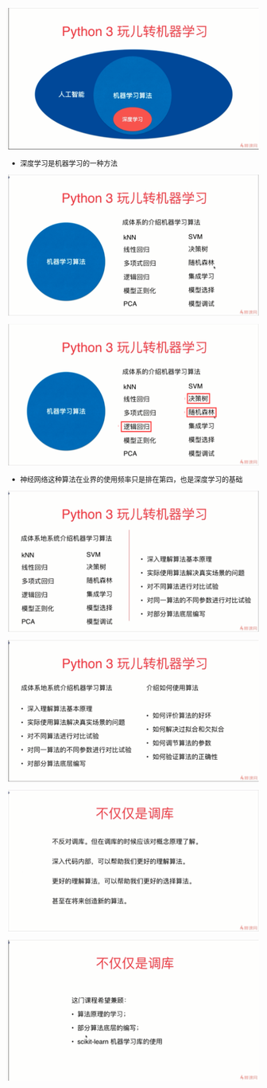 ![1565515611745](assets/1565515611745.png)

- 深度学习是机器学习的一种方法

![1565515830107](assets/1565515830107.png)

![1565516231701](assets/1565516231701.png)

- 神经网络这种算法在业界的使用频率只是排在第四，也是深度学习的基础

![1565521864609](assets/1565521864609.png)

![1565521880679](assets/1565521880679.png)

![1565522068463](assets/1565522068463.png)

![1565522143189](assets/1565522143189.png)

